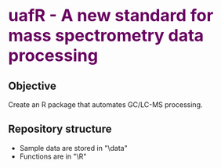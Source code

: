 <!-- pandoc README.md -f commonmark -t html -s -o README.html -->



# <span style="color: rgba(104, 0, 96, 1); font-size:120%; background-color: rgba(1, 0, 0, 0)">uafR - A new standard for mass spectrometry data processing </span>
## Objective

Create an R package that automates GC/LC-MS processing.


## Repository structure

* Sample data are stored in "\data"
* Functions are in "\R"
